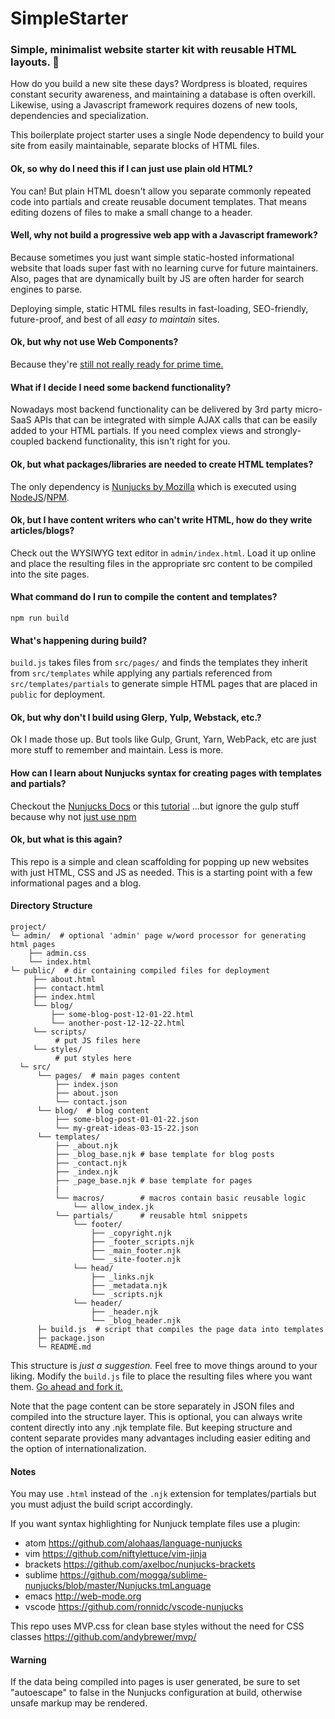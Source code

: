 # SimpleStarter

### Simple, minimalist website starter kit with reusable HTML layouts. 🌴

How do you build a new site these days? Wordpress is bloated, requires constant security awareness, and maintaining a database is often overkill. Likewise, using a Javascript framework requires dozens of new tools, dependencies and specialization.

This boilerplate project starter uses a single Node dependency to build your site from easily maintainable, separate blocks of HTML files.



#### Ok, so why do I need this if I can just use plain old HTML?

You can! But plain HTML doesn't allow you separate commonly repeated code into partials and create reusable document templates. That means editing dozens of files to make a small change to a header.

#### Well, why not build a progressive web app with a Javascript framework?

Because sometimes you just want simple static-hosted informational website that loads super fast with no learning curve for future maintainers. Also, pages that are dynamically built by JS are often harder for search engines to parse.

Deploying simple, static HTML files results in fast-loading, SEO-friendly, future-proof, and best of all *easy to maintain* sites.

#### Ok, but why not use Web Components?
Because they're [still not really ready for prime time.](https://caniuse.com/?search=web%20components)

#### What if I decide I need some backend functionality?
Nowadays most backend functionality can be delivered by 3rd party micro-SaaS APIs that can be integrated with simple AJAX calls that can be easily added to your HTML partials. If you need complex views and strongly-coupled backend functionality, this isn't right for you.

#### Ok, but what packages/libraries are needed to create HTML templates?
The only dependency is [Nunjucks by Mozilla](https://mozilla.github.io/nunjucks/api.html#browser-usage) which is executed using [NodeJS](https://nodejs.org/en/)/[NPM](https://www.npmjs.com/).

#### Ok, but I have content writers who can't write HTML, how do they write articles/blogs?
Check out the WYSIWYG text editor in `admin/index.html`. Load it up online and place the resulting files in the appropriate src content to be compiled into the site pages.

#### What command do I run to compile the content and templates?
`npm run build`

#### What's happening during build?
`build.js` takes files from `src/pages/` and finds the templates they inherit from `src/templates` while applying any partials referenced from `src/templates/partials` to generate simple HTML pages that are placed in `public` for deployment.

#### Ok, but why don't I build using Glerp, Yulp, Webstack, etc.?
Ok I made those up. But tools like Gulp, Grunt, Yarn, WebPack, etc are just more stuff to remember and maintain. Less is more.

#### How can I learn about Nunjucks syntax for creating pages with templates and partials?
Checkout the [Nunjucks Docs](https://mozilla.github.io/nunjucks/)
or this [tutorial](https://zellwk.com/blog/nunjucks-with-gulp/) ...but ignore the gulp stuff because why not [just use npm](https://www.freecodecamp.org/news/why-i-left-gulp-and-grunt-for-npm-scripts-3d6853dd22b8/)

#### Ok, but what is this again?
This repo is a simple and clean scaffolding for popping up new websites with just HTML, CSS and JS as needed. This is a starting point with a few informational pages and a blog.


#### Directory Structure
```
project/
└─ admin/  # optional 'admin' page w/word processor for generating html pages
    ├── admin.css
    └── index.html
└─ public/  # dir containing compiled files for deployment
     ├── about.html
     ├── contact.html
     ├── index.html
     └── blog/
         ├── some-blog-post-12-01-22.html
         └── another-post-12-12-22.html
     └── scripts/
          # put JS files here
     └── styles/
          # put styles here
  └─ src/     
      └── pages/  # main pages content
          ├── index.json
          ├── about.json
          └── contact.json
      └── blog/  # blog content
          ├── some-blog-post-01-01-22.json
          └── my-great-ideas-03-15-22.json
      └── templates/
          ├── _about.njk
          ├── _blog_base.njk # base template for blog posts
          ├── _contact.njk
          ├── _index.njk
          ├── _page_base.njk # base template for pages
          |
          └── macros/        # macros contain basic reusable logic
              └── allow_index.jk
          └── partials/      # reusable html snippets
              └── footer/
                  ├── _copyright.njk
                  ├── _footer_scripts.njk
                  ├── _main_footer.njk
                  └── _site-footer.njk
              └── head/
                  ├── _links.njk
                  ├── _metadata.njk
                  └── _scripts.njk
              └── header/
                  ├── _header.njk
                  └── _blog_header.njk
      ├─ build.js  # script that compiles the page data into templates
      ├─ package.json
      └─ README.md      
```

This structure is *just a suggestion.* Feel free to move things around to your liking. Modify the `build.js` file to place the resulting files where you want them. [Go ahead and fork it.](https://github.com/gideonaa/SimpleStarter/fork)

Note that the page content can be store separately in JSON files and compiled into the structure layer. This is optional, you can always write content directly into any .njk template file. But keeping structure and content separate provides many advantages including easier editing and the option of internationalization.


#### Notes

You may use `.html` instead of the `.njk` extension for templates/partials but you must adjust the build script accordingly.

If you want syntax highlighting for Nunjuck template files use a plugin:
- atom https://github.com/alohaas/language-nunjucks
- vim https://github.com/niftylettuce/vim-jinja
- brackets https://github.com/axelboc/nunjucks-brackets
- sublime https://github.com/mogga/sublime-nunjucks/blob/master/Nunjucks.tmLanguage
- emacs http://web-mode.org
- vscode https://github.com/ronnidc/vscode-nunjucks

This repo uses MVP.css for clean base styles without the need for CSS classes https://github.com/andybrewer/mvp/

#### Warning
If the data being compiled into pages is user generated, be sure to set "autoescape" to false in the Nunjucks configuration at build, otherwise unsafe markup may be rendered.
